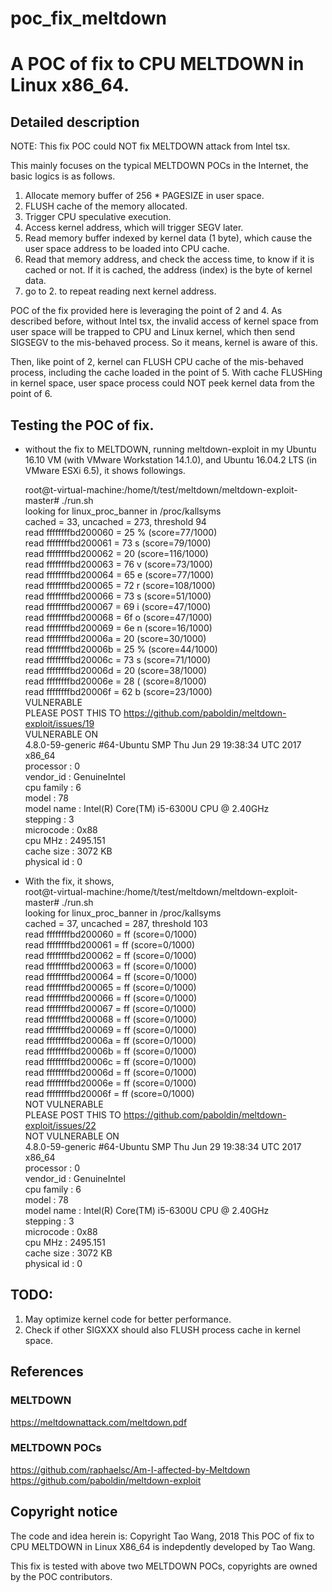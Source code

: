 # poc_fix_meltdown
# A POC of fix to CPU MELTDOWN in Linux x86_64.

## Detailed description

NOTE: This fix POC could NOT fix MELTDOWN attack from Intel tsx.

This mainly focuses on the typical MELTDOWN POCs in the Internet, the basic logics is as follows.

1. Allocate memory buffer of 256 * PAGESIZE in user space.
2. FLUSH cache of the memory allocated.
3. Trigger CPU speculative execution.
4. Access kernel address, which will trigger SEGV later.
5. Read memory buffer indexed by kernel data (1 byte), which cause the user space address to be loaded into CPU cache.
6. Read that memory address, and check the access time, to know if it is cached or not. If it is cached, the address (index) is the byte of kernel data.
7. go to 2. to repeat reading next kernel address.

POC of the fix provided here is leveraging the point of 2 and 4.
As described before, without Intel tsx, the invalid access of kernel space from user space will be trapped to CPU and Linux kernel, which then send SIGSEGV to the mis-behaved process. So it means, kernel is aware of this.

Then, like point of 2, kernel can FLUSH CPU cache of the mis-behaved process, including the cache loaded in the point of 5.
With cache FLUSHing in kernel space, user space process could NOT peek kernel data from the point of 6.

## Testing the POC of fix.
* without the fix to MELTDOWN, running meltdown-exploit in my Ubuntu 16.10 VM (with VMware Workstation 14.1.0), and Ubuntu 16.04.2 LTS (in VMware ESXi 6.5), it shows followings.

    root@t-virtual-machine:/home/t/test/meltdown/meltdown-exploit-master# ./run.sh  
    looking for linux_proc_banner in /proc/kallsyms  
    cached = 33, uncached = 273, threshold 94  
    read ffffffffbd200060 = 25 % (score=77/1000)  
    read ffffffffbd200061 = 73 s (score=79/1000)  
    read ffffffffbd200062 = 20   (score=116/1000)  
    read ffffffffbd200063 = 76 v (score=73/1000)  
    read ffffffffbd200064 = 65 e (score=77/1000)  
    read ffffffffbd200065 = 72 r (score=108/1000)  
    read ffffffffbd200066 = 73 s (score=51/1000)  
    read ffffffffbd200067 = 69 i (score=47/1000)  
    read ffffffffbd200068 = 6f o (score=47/1000)  
    read ffffffffbd200069 = 6e n (score=16/1000)  
    read ffffffffbd20006a = 20   (score=30/1000)  
    read ffffffffbd20006b = 25 % (score=44/1000)  
    read ffffffffbd20006c = 73 s (score=71/1000)  
    read ffffffffbd20006d = 20   (score=38/1000)  
    read ffffffffbd20006e = 28 ( (score=8/1000)  
    read ffffffffbd20006f = 62 b (score=23/1000)  
    VULNERABLE  
    PLEASE POST THIS TO https://github.com/paboldin/meltdown-exploit/issues/19  
    VULNERABLE ON  
    4.8.0-59-generic #64-Ubuntu SMP Thu Jun 29 19:38:34 UTC 2017 x86_64  
    processor       : 0  
    vendor_id       : GenuineIntel  
    cpu family      : 6  
    model           : 78  
    model name      : Intel(R) Core(TM) i5-6300U CPU @ 2.40GHz  
    stepping        : 3  
    microcode       : 0x88  
    cpu MHz         : 2495.151  
    cache size      : 3072 KB  
    physical id     : 0  

* With the fix, it shows,  
    root@t-virtual-machine:/home/t/test/meltdown/meltdown-exploit-master# ./run.sh  
    looking for linux_proc_banner in /proc/kallsyms  
    cached = 37, uncached = 287, threshold 103  
    read ffffffffbd200060 = ff   (score=0/1000)  
    read ffffffffbd200061 = ff   (score=0/1000)  
    read ffffffffbd200062 = ff   (score=0/1000)  
    read ffffffffbd200063 = ff   (score=0/1000)  
    read ffffffffbd200064 = ff   (score=0/1000)  
    read ffffffffbd200065 = ff   (score=0/1000)  
    read ffffffffbd200066 = ff   (score=0/1000)  
    read ffffffffbd200067 = ff   (score=0/1000)  
    read ffffffffbd200068 = ff   (score=0/1000)  
    read ffffffffbd200069 = ff   (score=0/1000)  
    read ffffffffbd20006a = ff   (score=0/1000)  
    read ffffffffbd20006b = ff   (score=0/1000)  
    read ffffffffbd20006c = ff   (score=0/1000)  
    read ffffffffbd20006d = ff   (score=0/1000)  
    read ffffffffbd20006e = ff   (score=0/1000)  
    read ffffffffbd20006f = ff   (score=0/1000)  
    NOT VULNERABLE  
    PLEASE POST THIS TO https://github.com/paboldin/meltdown-exploit/issues/22  
    NOT VULNERABLE ON  
    4.8.0-59-generic #64-Ubuntu SMP Thu Jun 29 19:38:34 UTC 2017 x86_64  
    processor       : 0  
    vendor_id       : GenuineIntel  
    cpu family      : 6  
    model           : 78  
    model name      : Intel(R) Core(TM) i5-6300U CPU @ 2.40GHz  
    stepping        : 3  
    microcode       : 0x88  
    cpu MHz         : 2495.151  
    cache size      : 3072 KB  
    physical id     : 0  

## TODO:
1. May optimize kernel code for better performance.
2. Check if other SIGXXX should also FLUSH process cache in kernel space.

## References
### MELTDOWN
https://meltdownattack.com/meltdown.pdf

### MELTDOWN POCs
https://github.com/raphaelsc/Am-I-affected-by-Meltdown  
https://github.com/paboldin/meltdown-exploit

## Copyright notice
The code and idea herein is: Copyright Tao Wang, 2018
This POC of fix to CPU MELTDOWN in Linux X86_64 is indepdently developed by Tao Wang.

This fix is tested with above two MELTDOWN POCs, copyrights are owned by the POC contributors.
